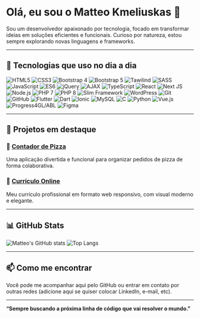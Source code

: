 # Olá, eu sou o Matteo Kmeliuskas 👋

Sou um desenvolvedor apaixonado por tecnologia, focado em transformar ideias em soluções eficientes e funcionais. Curioso por natureza, estou sempre explorando novas linguagens e frameworks.

---

## 🧠 Tecnologias que uso no dia a dia

![HTML5](https://img.shields.io/badge/HTML5-E34F26?style=flat&logo=html5&logoColor=white)
![CSS3](https://img.shields.io/badge/CSS3-1572B6?style=flat&logo=css&logoColor=white)
![Bootstrap 4](https://img.shields.io/badge/Bootstrap_4-7952B3?style=flat&logo=bootstrap&logoColor=white)
![Bootstrap 5](https://img.shields.io/badge/Bootstrap_5-563D7C?style=flat&logo=bootstrap&logoColor=white)
![Tawilind](https://img.shields.io/badge/Tailwind_CSS-38B2AC?style=flat&logo=tailwind-css&logoColor=white)
![SASS](https://img.shields.io/badge/-SASS-CC6699?style=flat&logo=sass&logoColor=white)
![JavaScript](https://img.shields.io/badge/-JavaScript-F7DF1E?style=flat&logo=javascript&logoColor=black)
![ES6](https://img.shields.io/badge/-ES6-F7DF1E?style=flat&logo=javascript&logoColor=black)
![jQuery](https://img.shields.io/badge/-jQuery-0769AD?style=flat&logo=jquery&logoColor=white)
![AJAX](https://img.shields.io/badge/AJAX-0D6EFD?style=flat&logo=jquery&logoColor=white)
![TypeScript](https://img.shields.io/badge/TypeScript-3178C6?style=flat&logo=typescript&logoColor=white)
![React](https://img.shields.io/badge/React.js-61DAFB?style=flat&logo=react&logoColor=white)
![Next JS](https://img.shields.io/badge/Next.js-000000?style=flat&logo=next.js&logoColor=white)
![Node.js](https://img.shields.io/badge/Node.js-339933?style=flat&logo=nodedotjs&logoColor=white)
![PHP 7](https://img.shields.io/badge/PHP_7-777BB4?style=flat&logo=php&logoColor=white)
![PHP 8](https://img.shields.io/badge/PHP_8-8892BF?style=flat&logo=php&logoColor=white)
![Slim Framework](https://img.shields.io/badge/Slim_Framework-74C043?style=flat&logo=&logoColor=white)
![WordPress](https://img.shields.io/badge/WordPress-21759B?style=flat&logo=wordpress&logoColor=white)
![Git](https://img.shields.io/badge/Git-F05032?style=flat&logo=git&logoColor=white)
![GitHub](https://img.shields.io/badge/GitHub-181717?style=flat&logo=github&logoColor=white)
![Flutter](https://img.shields.io/badge/Flutter-02569B?style=flat&logo=flutter&logoColor=white)
![Dart](https://img.shields.io/badge/Dart-0175C2?style=flat&logo=dart&logoColor=white)
![Ionic](https://img.shields.io/badge/-Ionic-3880FF?style=flat&logo=ionic&logoColor=white)
![MySQL](https://img.shields.io/badge/-MySQL-4479A1?style=flat&logo=mysql&logoColor=white)
![C](https://img.shields.io/badge/-C-00599C?style=flat&logo=c&logoColor=white)
![Python](https://img.shields.io/badge/-Python-3776AB?style=flat&logo=python&logoColor=white)
![Vue.js](https://img.shields.io/badge/-Vue.js-4FC08D?style=flat&logo=vue.js&logoColor=white)
![Progress4GL/ABL](https://img.shields.io/badge/-Progress4GL/ABL-0085CA?style=flat&logo=totvs&logoColor=white)
![Figma](https://img.shields.io/badge/Figma-F24E1E?style=flat&logo=figma&logoColor=white)




---

## 🚀 Projetos em destaque

### 🍕 [Contador de Pizza](https://kmeliuskas.github.io/Contador_de_Pizza_Online/)
Uma aplicação divertida e funcional para organizar pedidos de pizza de forma colaborativa.

### 📄 [Currículo Online](https://kmeliuskas.github.io/matteocurriculo.github.io/)
Meu currículo profissional em formato web responsivo, com visual moderno e elegante.

---

## 📊 GitHub Stats

![Matteo's GitHub stats](https://github-readme-stats.vercel.app/api?username=Kmeliuskas&show_icons=true&theme=tokyonight)
![Top Langs](https://github-readme-stats.vercel.app/api/top-langs/?username=Kmeliuskas&layout=compact&theme=tokyonight)

---

## 📫 Como me encontrar

Você pode me acompanhar aqui pelo GitHub ou entrar em contato por outras redes (adicione aqui se quiser colocar LinkedIn, e-mail, etc).

---

**“Sempre buscando a próxima linha de código que vai resolver o mundo.”**
